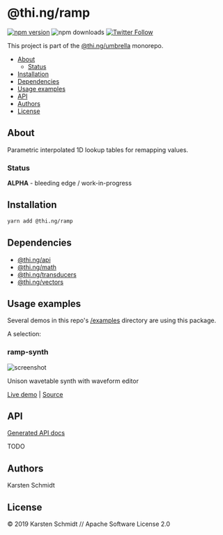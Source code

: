 <!-- This file is generated - DO NOT EDIT! -->

# @thi.ng/ramp

[![npm version](https://img.shields.io/npm/v/@thi.ng/ramp.svg)](https://www.npmjs.com/package/@thi.ng/ramp)
![npm downloads](https://img.shields.io/npm/dm/@thi.ng/ramp.svg)
[![Twitter Follow](https://img.shields.io/twitter/follow/thing_umbrella.svg?style=flat-square&label=twitter)](https://twitter.com/thing_umbrella)

This project is part of the
[@thi.ng/umbrella](https://github.com/thi-ng/umbrella/) monorepo.

- [About](#about)
  - [Status](#status)
- [Installation](#installation)
- [Dependencies](#dependencies)
- [Usage examples](#usage-examples)
- [API](#api)
- [Authors](#authors)
- [License](#license)

## About

Parametric interpolated 1D lookup tables for remapping values.

### Status

**ALPHA** - bleeding edge / work-in-progress

## Installation

```bash
yarn add @thi.ng/ramp
```

## Dependencies

- [@thi.ng/api](https://github.com/thi-ng/umbrella/tree/develop/packages/api)
- [@thi.ng/math](https://github.com/thi-ng/umbrella/tree/develop/packages/math)
- [@thi.ng/transducers](https://github.com/thi-ng/umbrella/tree/develop/packages/transducers)
- [@thi.ng/vectors](https://github.com/thi-ng/umbrella/tree/develop/packages/vectors)

## Usage examples

Several demos in this repo's
[/examples](https://github.com/thi-ng/umbrella/tree/develop/examples)
directory are using this package.

A selection:

### ramp-synth <!-- NOTOC -->

![screenshot](https://raw.githubusercontent.com/thi-ng/umbrella/develop/assets/examples/ramp-synth.png)

Unison wavetable synth with waveform editor

[Live demo](https://demo.thi.ng/umbrella/ramp-synth/) | [Source](https://github.com/thi-ng/umbrella/tree/develop/examples/ramp-synth)

## API

[Generated API docs](https://docs.thi.ng/umbrella/ramp/)

TODO

## Authors

Karsten Schmidt

## License

&copy; 2019 Karsten Schmidt // Apache Software License 2.0

